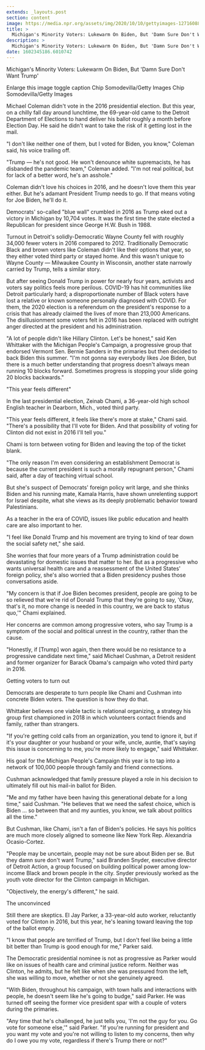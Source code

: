 ```yaml
--- 
extends: _layouts.post 
section: content 
image: https://media.npr.org/assets/img/2020/10/10/gettyimages-1271608815_wide-2472d8d1225bb8834d7332e4fcfbcde6cffc8072.jpg?s=1400 
title: > 
  Michigan's Minority Voters: Lukewarm On Biden, But 'Damn Sure Don't Want Trump' 
description: > 
  Michigan's Minority Voters: Lukewarm On Biden, But 'Damn Sure Don't Want Trump'Enlarge this image toggle caption Chip Somodevilla/Getty Images Chip Somodevilla/Getty ImagesMichael Coleman didn't vote in the 2016 presidential election."I don't like neither one of them, but I voted for Biden, you know," Coleman said, his voice trailing off."Trump — he's not good.But he's adamant President Trump needs to go.Getting voters to turn outDemocrats are desperate to turn people like Chami and Cushman into concrete Biden voters. 
date: 1602345186.6010742 
--- 
```

Michigan's Minority Voters: Lukewarm On Biden, But 'Damn Sure Don't Want Trump'

Enlarge this image toggle caption Chip Somodevilla/Getty Images Chip Somodevilla/Getty Images

Michael Coleman didn't vote in the 2016 presidential election. But this year, on a chilly fall day around lunchtime, the 69-year-old came to the Detroit Department of Elections to hand deliver his ballot roughly a month before Election Day. He said he didn't want to take the risk of it getting lost in the mail.

"I don't like neither one of them, but I voted for Biden, you know," Coleman said, his voice trailing off.

"Trump — he's not good. He won't denounce white supremacists, he has disbanded the pandemic team," Coleman added. "I'm not real political, but for lack of a better word, he's an asshole."

Coleman didn't love his choices in 2016, and he doesn't love them this year either. But he's adamant President Trump needs to go. If that means voting for Joe Biden, he'll do it.

Democrats' so-called "blue wall" crumbled in 2016 as Trump eked out a victory in Michigan by 10,704 votes. It was the first time the state elected a Republican for president since George H.W. Bush in 1988.

Turnout in Detroit's solidly-Democratic Wayne County fell with roughly 34,000 fewer voters in 2016 compared to 2012. Traditionally Democratic Black and brown voters like Coleman didn't like their options that year, so they either voted third party or stayed home. And this wasn't unique to Wayne County — Milwaukee County in Wisconsin, another state narrowly carried by Trump, tells a similar story.

But after seeing Donald Trump in power for nearly four years, activists and voters say politics feels more perilous. COVID-19 has hit communities like Detroit particularly hard; a disproportionate number of Black voters have lost a relative or known someone personally diagnosed with COVID. For them, the 2020 election is a referendum on the president's response to a crisis that has already claimed the lives of more than 213,000 Americans. The disillusionment some voters felt in 2016 has been replaced with outright anger directed at the president and his administration.

"A lot of people didn't like Hillary Clinton. Let's be honest," said Ken Whittaker with the Michigan People's Campaign, a progressive group that endorsed Vermont Sen. Bernie Sanders in the primaries but then decided to back Biden this summer. "I'm not gonna say everybody likes Joe Biden, but there is a much better understanding that progress doesn't always mean running 10 blocks forward. Sometimes progress is stopping your slide going 20 blocks backwards."

"This year feels different"

In the last presidential election, Zeinab Chami, a 36-year-old high school English teacher in Dearborn, Mich., voted third party.

"This year feels different, it feels like there's more at stake," Chami said. "There's a possibility that I'll vote for Biden. And that possibility of voting for Clinton did not exist in 2016 I'll tell you."

Chami is torn between voting for Biden and leaving the top of the ticket blank.

"The only reason I'm even considering an establishment Democrat is because the current president is such a morally repugnant person," Chami said, after a day of teaching virtual school.

But she's suspect of Democrats' foreign policy writ large, and she thinks Biden and his running mate, Kamala Harris, have shown unrelenting support for Israel despite, what she views as its deeply problematic behavior toward Palestinians.

As a teacher in the era of COVID, issues like public education and health care are also important to her.

"I feel like Donald Trump and his movement are trying to kind of tear down the social safety net," she said.

She worries that four more years of a Trump administration could be devastating for domestic issues that matter to her. But as a progressive who wants universal health care and a reassessment of the United States' foreign policy, she's also worried that a Biden presidency pushes those conversations aside.

"My concern is that if Joe Biden becomes president, people are going to be so relieved that we're rid of Donald Trump that they're going to say, 'Okay, that's it, no more change is needed in this country, we are back to status quo,'" Chami explained.

Her concerns are common among progressive voters, who say Trump is a symptom of the social and political unrest in the country, rather than the cause.

"Honestly, if [Trump] won again, then there would be no resistance to a progressive candidate next time," said Michael Cushman, a Detroit resident and former organizer for Barack Obama's campaign who voted third party in 2016.

Getting voters to turn out

Democrats are desperate to turn people like Chami and Cushman into concrete Biden voters. The question is how they do that.

Whittaker believes one viable tactic is relational organizing, a strategy his group first championed in 2018 in which volunteers contact friends and family, rather than strangers.

"If you're getting cold calls from an organization, you tend to ignore it, but if it's your daughter or your husband or your wife, uncle, auntie, that's saying this issue is concerning to me, you're more likely to engage," said Whittaker.

His goal for the Michigan People's Campaign this year is to tap into a network of 100,000 people through family and friend connections.

Cushman acknowledged that family pressure played a role in his decision to ultimately fill out his mail-in ballot for Biden.

"Me and my father have been having this generational debate for a long time," said Cushman. "He believes that we need the safest choice, which is Biden ... so between that and my aunties, you know, we talk about politics all the time."

But Cushman, like Chami, isn't a fan of Biden's policies. He says his politics are much more closely aligned to someone like New York Rep. Alexandria Ocasio-Cortez.

"People may be uncertain, people may not be sure about Biden per se. But they damn sure don't want Trump," said Branden Snyder, executive director of Detroit Action, a group focused on building political power among low-income Black and brown people in the city. Snyder previously worked as the youth vote director for the Clinton campaign in Michigan.

"Objectively, the energy's different," he said.

The unconvinced

Still there are skeptics. El Jay Parker, a 33-year-old auto worker, reluctantly voted for Clinton in 2016, but this year, he's leaning toward leaving the top of the ballot empty.

"I know that people are terrified of Trump, but I don't feel like being a little bit better than Trump is good enough for me," Parker said.

The Democratic presidential nominee is not as progressive as Parker would like on issues of health care and criminal justice reform. Neither was Clinton, he admits, but he felt like when she was pressured from the left, she was willing to move, whether or not she genuinely agreed.

"With Biden, throughout his campaign, with town halls and interactions with people, he doesn't seem like he's going to budge," said Parker. He was turned off seeing the former vice president spar with a couple of voters during the primaries.

"Any time that he's challenged, he just tells you, 'I'm not the guy for you. Go vote for someone else,'" said Parker. "If you're running for president and you want my vote and you're not willing to listen to my concerns, then why do I owe you my vote, regardless if there's Trump there or not?"